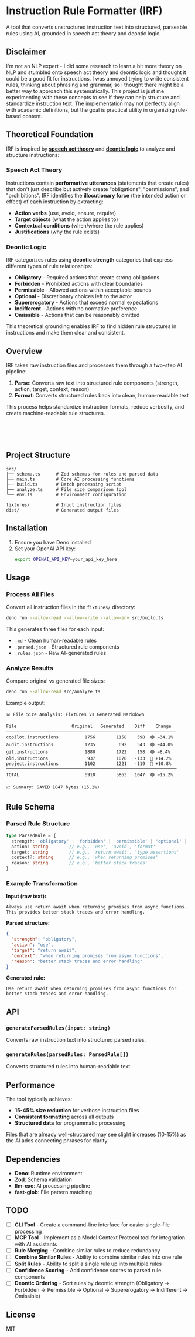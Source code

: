 # Instruction Rule Formatter (IRF)

A tool that converts unstructured instruction text into structured, parseable rules using AI, grounded in speech act theory and deontic logic.

## Disclaimer

I'm not an NLP expert - I did some research to learn a bit more theory on NLP and stumbled onto speech act theory and deontic logic and thought it could be a good fit for instructions.
I was annoyed trying to write consistent rules, thinking about phrasing and grammar, so I thought there might be a better way to approach this systematically.
This project is just me experimenting with these concepts to see if they can help structure and standardize instruction text.
The implementation may not perfectly align with academic definitions, but the goal is practical utility in organizing rule-based content.

## Theoretical Foundation

IRF is inspired by **[speech act theory](https://en.wikipedia.org/wiki/Speech_act)** and **[deontic logic](https://en.wikipedia.org/wiki/Deontic_logic)** to analyze and structure instructions:

### Speech Act Theory

Instructions contain **performative utterances** (statements that create rules) that don't just describe but actively create "obligations", "permissions", and "prohibitions".
IRF identifies the **illocutionary force** (the intended action or effect) of each instruction by extracting:

- **Action verbs** (use, avoid, ensure, require)
- **Target objects** (what the action applies to)
- **Contextual conditions** (when/where the rule applies)
- **Justifications** (why the rule exists)

### Deontic Logic

IRF categorizes rules using **deontic strength** categories that express different types of rule relationships:

- **Obligatory** - Required actions that create strong obligations
- **Forbidden** - Prohibited actions with clear boundaries
- **Permissible** - Allowed actions within acceptable bounds
- **Optional** - Discretionary choices left to the actor
- **Supererogatory** - Actions that exceed normal expectations
- **Indifferent** - Actions with no normative preference
- **Omissible** - Actions that can be reasonably omitted

This theoretical grounding enables IRF to find hidden rule structures in instructions and make them clear and consistent.

## Overview

IRF takes raw instruction files and processes them through a two-step AI pipeline:

1. **Parse**: Converts raw text into structured rule components (strength, action, target, context, reason)
2. **Format**: Converts structured rules back into clean, human-readable text

This process helps standardize instruction formats, reduce verbosity, and create machine-readable rule structures.

<br/>
<br/>
<br/>

## Project Structure

```
src/
├── schema.ts      # Zod schemas for rules and parsed data
├── main.ts        # Core AI processing functions
├── build.ts       # Batch processing script
├── analyze.ts     # File size comparison tool
└── env.ts         # Environment configuration

fixtures/          # Input instruction files
dist/              # Generated output files
```

## Installation

1. Ensure you have Deno installed
2. Set your OpenAI API key:
   ```bash
   export OPENAI_API_KEY=your_api_key_here
   ```

## Usage

### Process All Files

Convert all instruction files in the `fixtures/` directory:

```bash
deno run --allow-read --allow-write --allow-env src/build.ts
```

This generates three files for each input:
- `.md` - Clean human-readable rules
- `.parsed.json` - Structured rule components
- `.rules.json` - Raw AI-generated rules

### Analyze Results

Compare original vs generated file sizes:

```bash
deno run --allow-read src/analyze.ts
```

Example output:
```
📊 File Size Analysis: Fixtures vs Generated Markdown

File                     Original   Generated    Diff    Change
─────────────────────────────────────────────────────────────────
copilot.instructions          1756        1158    598  🟢 −34.1%
audit.instructions            1235         692    543  🟢 −44.0%
git.instructions              1880        1722    158  🟢 −8.4%
old.instructions               937        1070   -133  🔴 +14.2%
project.instructions          1102        1221   -119  🔴 +10.8%
─────────────────────────────────────────────────────────────────
TOTAL                         6910        5863   1047  🟢 −15.2%

📈 Summary: SAVED 1047 bytes (15.2%)
```

## Rule Schema

### Parsed Rule Structure
```typescript
type ParsedRule = {
  strength: 'obligatory' | 'forbidden' | 'permissible' | 'optional' | 'supererogatory' | 'indifferent' | 'omissible'
  action: string        // e.g., 'use', 'avoid', 'format'
  target: string        // e.g., 'return await', 'type assertions'
  context?: string      // e.g., 'when returning promises'
  reason: string        // e.g., 'better stack traces'
}
```

### Example Transformation

**Input (raw text):**
```
Always use return await when returning promises from async functions. This provides better stack traces and error handling.
```

**Parsed structure:**
```json
{
  "strength": "obligatory",
  "action": "use",
  "target": "return await",
  "context": "when returning promises from async functions",
  "reason": "better stack traces and error handling"
}
```

**Generated rule:**
```
Use return await when returning promises from async functions for better stack traces and error handling.
```

## API

### `generateParsedRules(input: string)`
Converts raw instruction text into structured parsed rules.

### `generateRules(parsedRules: ParsedRule[])`
Converts structured rules into human-readable text.

## Performance

The tool typically achieves:
- **15-45% size reduction** for verbose instruction files
- **Consistent formatting** across all outputs
- **Structured data** for programmatic processing

Files that are already well-structured may see slight increases (10-15%) as the AI adds connecting phrases for clarity.

## Dependencies

- **Deno**: Runtime environment
- **Zod**: Schema validation
- **llm-exe**: AI processing pipeline
- **fast-glob**: File pattern matching

## TODO

- [ ] **CLI Tool** - Create a command-line interface for easier single-file processing
- [ ] **MCP Tool** - Implement as a Model Context Protocol tool for integration with AI assistants
- [ ] **Rule Merging** - Combine similar rules to reduce redundancy
- [ ] **Combine Similar Rules** - Ability to combine similar rules into one rule
- [ ] **Split Rules** - Ability to split a single rule up into multiple rules
- [ ] **Confidence Scoring** - Add confidence scores to parsed rule components
- [ ] **Deontic Ordering** - Sort rules by deontic strength (Obligatory → Forbidden → Permissible → Optional → Supererogatory → Indifferent → Omissible)

## License

MIT
